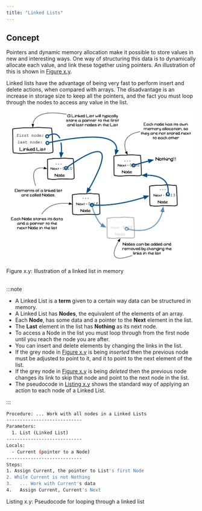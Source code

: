 ```yaml
---
title: "Linked Lists"
---
```


## Concept

Pointers and dynamic memory allocation make it possible to store values in new and interesting ways. One way of structuring this data is to dynamically allocate each value, and link these together using pointers. An illustration of this is shown in [Figure x.y](#FigureLinkedList).

Linked lists have the advantage of being very fast to perform insert and delete actions, when compared with arrays. The disadvantage is an increase in storage size to keep all the pointers, and the fact you must loop through the nodes to access any value in the list.

<a id="FigureLinkedList"></a>

![Figure x.y: Illustration of a linked list in memory](./images/linked-list.png "Illustration of a linked list in memory")
<div class="caption"><span class="caption-figure-nbr">Figure x.y: </span>Illustration of a linked list in memory</div><br/>

:::note

- A Linked List is a **term** given to a certain way data can be structured in memory.
- A Linked List has **Nodes**, the equivalent of the elements of an array.
- Each **Node**, has some data and a pointer to the **Next** element in the list.
- The **Last** element in the list has **Nothing** as its next node.
- To access a Node in the list you must loop through from the first node until you reach the node you are after.
- You can insert and delete elements by changing the links in the list. 
- If the grey node in [Figure x.y](#FigureLinkedList) is being *inserted* then the previous node must be adjusted to point to it, and it to point to the next element of the list.
- If the grey node in [Figure x.y](#FigureLinkedList) is being *deleted* then the previous node changes its link to skip that node and point to the next node in the list.
- The pseudocode in [Listing x.y](#ListingLinkedListLoopPseudoCode) shows the standard way of applying an action to each node of a Linked List.

:::


<a id="ListingLinkedListLoopPseudoCode"></a>

```bash
Procedure: ... Work with all nodes in a Linked Lists
----------------------------
Parameters:
  1. List (Linked List)
----------------------------
Locals:
  - Current (pointer to a Node)
----------------------------
Steps: 
1. Assign Current, the pointer to List's first Node
2. While Current is not Nothing
3.   ... Work with Current's data
4.   Assign Current, Current's Next
```
<div class="caption"><span class="caption-figure-nbr">Listing x.y: </span>Pseudocode for looping through a linked list</div>